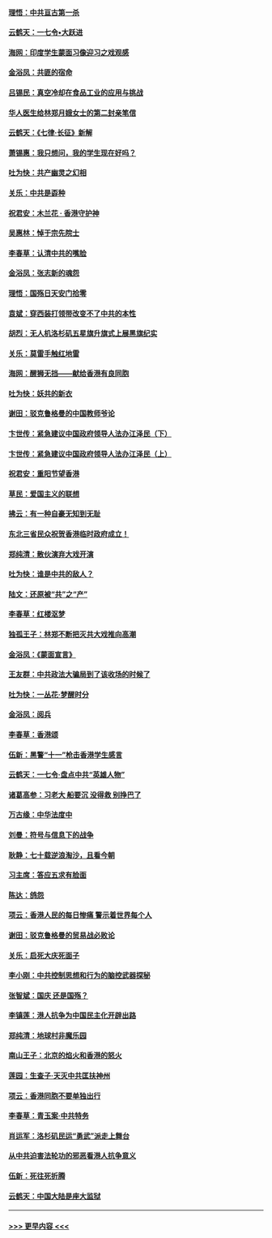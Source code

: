 #### [理悟：中共亘古第一杀](../pages/nsc993/n11590734.md?t=10160202) 
#### [云鹤天：一七令•大跃进](../pages/nsc993/n11590699.md?t=10160202) 
#### [海网：印度学生蒙面习像迎习之戏观感](../pages/nsc993/n11590675.md?t=10160202) 
#### [金浴凤：共匪的宿命](../pages/nsc993/n11586383.md?t=10160202) 
#### [吕锡民：真空冷却在食品工业的应用与挑战](../pages/nsc993/n11585819.md?t=10160202) 
#### [华人医生给林郑月娥女士的第二封亲笔信](../pages/nsc993/n11585124.md?t=10160202) 
#### [云鹤天：《七律·长征》新解](../pages/nsc993/n11584578.md?t=10160202) 
#### [萧锡惠：我只想问，我的学生现在好吗？](../pages/nsc993/n11583828.md?t=10160202) 
#### [吐为快：共产幽灵之幻相](../pages/nsc993/n11583224.md?t=10160202) 
#### [关乐：中共是孬种](../pages/nsc993/n11582099.md?t=10160202) 
#### [祝君安：木兰花 · 香港守护神](../pages/nsc993/n11581782.md?t=10160202) 
#### [吴惠林：悼于宗先院士](../pages/nsc993/n11580283.md?t=10160202) 
#### [李春草：认清中共的嘴脸](../pages/nsc993/n11579954.md?t=10160202) 
#### [金浴凤：张志新的魂怨](../pages/nsc993/n11579913.md?t=10160202) 
#### [理悟：国殇日天安门拾零](../pages/nsc993/n11579843.md?t=10160202) 
#### [袁斌：穿西装打领带改变不了中共的本性](../pages/nsc993/n11579814.md?t=10160202) 
#### [胡烈：无人机洛杉矶五星旗升旗式上展黑旗纪实](../pages/nsc993/n11579322.md?t=10160202) 
#### [关乐：莫雷手触红地雷](../pages/nsc993/n11577862.md?t=10160202) 
#### [海网：醒狮无挡——献给香港有良同胞](../pages/nsc993/n11577835.md?t=10160202) 
#### [吐为快：妖共的新衣](../pages/nsc993/n11577575.md?t=10160202) 
#### [谢田：驳克鲁格曼的中国教师爷论](../pages/nsc993/n11575034.md?t=10160202) 
#### [卞世传：紧急建议中国政府领导人法办江泽民（下）](../pages/nsc993/n11573390.md?t=10160202) 
#### [卞世传：紧急建议中国政府领导人法办江泽民（上）](../pages/nsc993/n11573208.md?t=10160202) 
#### [祝君安：重阳节望香港](../pages/nsc993/n11573190.md?t=10160202) 
#### [草民：爱国主义的联想](../pages/nsc993/n11572333.md?t=10160202) 
#### [拂云：有一种自豪无知到无耻](../pages/nsc993/n11572006.md?t=10160202) 
#### [东北三省民众祝贺香港临时政府成立！](../pages/nsc993/n11571215.md?t=10160202) 
#### [郑纯清：散伙演弃大戏开演](../pages/nsc993/n11570826.md?t=10160202) 
#### [吐为快：谁是中共的敌人？](../pages/nsc993/n11570817.md?t=10160202) 
#### [陆文：还原被“共”之“产”](../pages/nsc993/n11570798.md?t=10160202) 
#### [李春草：红楼沤梦](../pages/nsc993/n11569673.md?t=10160202) 
#### [独孤王子：林郑不断把灭共大戏推向高潮](../pages/nsc993/n11569381.md?t=10160202) 
#### [金浴凤：《蒙面宣言》](../pages/nsc993/n11569368.md?t=10160202) 
#### [王友群：中共政法大骗局到了该收场的时候了](../pages/nsc993/n11568940.md?t=10160202) 
#### [吐为快：一丛花‧梦醒时分](../pages/nsc993/n11567491.md?t=10160202) 
#### [金浴凤：阅兵](../pages/nsc993/n11567454.md?t=10160202) 
#### [李春草：香港颂](../pages/nsc993/n11567444.md?t=10160202) 
#### [伍新：黑警“十一”枪击香港学生感言](../pages/nsc993/n11567426.md?t=10160202) 
#### [云鹤天：一七令‧盘点中共“英雄人物”](../pages/nsc993/n11567091.md?t=10160202) 
#### [诸葛高参：习老大 船要沉 没得救 别挣巴了](../pages/nsc993/n11566976.md?t=10160202) 
#### [万古缘：中华法度中](../pages/nsc993/n11566726.md?t=10160202) 
#### [刘曼：符号与信息下的战争](../pages/nsc993/n11564655.md?t=10160202) 
#### [耿静：七十载逆浪淘沙，且看今朝](../pages/nsc993/n11564520.md?t=10160202) 
#### [习主席：答应五求有脸面](../pages/nsc993/n11563953.md?t=10160202) 
#### [陈达：鸽怨](../pages/nsc993/n11561879.md?t=10160202) 
#### [项云：香港人民的每日惨痛  警示着世界每个人](../pages/nsc993/n11559273.md?t=10160202) 
#### [谢田：驳克鲁格曼的贸易战必败论](../pages/nsc993/n11555840.md?t=10160202) 
#### [关乐：启死大庆死面子](../pages/nsc993/n11556823.md?t=10160202) 
#### [李小刚：中共控制思想和行为的脑控武器探秘](../pages/nsc993/n11556776.md?t=10160202) 
#### [张智斌：国庆  还是国殇？](../pages/nsc993/n11556617.md?t=10160202) 
#### [李镇莲：港人抗争为中国民主化开辟出路](../pages/nsc993/n11556570.md?t=10160202) 
#### [郑纯清：地球村非魔乐园](../pages/nsc993/n11555415.md?t=10160202) 
#### [南山王子：北京的焰火和香港的怒火](../pages/nsc993/n11555318.md?t=10160202) 
#### [莲园：生查子·天灭中共匡扶神州](../pages/nsc993/n11555302.md?t=10160202) 
#### [项云：香港同胞不要单独出行](../pages/nsc993/n11555276.md?t=10160202) 
#### [李春草：青玉案‧中共特务](../pages/nsc993/n11552356.md?t=10160202) 
#### [肖运军：洛杉矶民运“勇武”派走上舞台](../pages/nsc993/n11551595.md?t=10160202) 
#### [从中共迫害法轮功的邪恶看港人抗争意义](../pages/nsc993/n11540858.md?t=10160202) 
#### [伍新：死往死折腾](../pages/nsc993/n11550174.md?t=10160202) 
#### [云鹤天：中国大陆是座大监狱](../pages/nsc993/n11550155.md?t=10160202) 

----
#### [ >>> 更早内容 <<< ](../indexes/nsc993-earlier.md)
